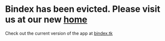 # Bindex has been evicted. Please visit us at our new [home](https://github.com/ESOF-423/BindexTK)

Check out the current version of the app at [bindex.tk](http://bindex.tk)
